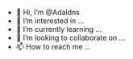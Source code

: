 - 👋 Hi, I’m @Adaldns
- 👀 I’m interested in ...
- 🌱 I’m currently learning ...
- 💞️ I’m looking to collaborate on ...
- 📫 How to reach me ...

<!---
Adaldns/Adaldns is a ✨ special ✨ repository because its `README.md` (this file) appears on your GitHub profile.
You can click the Preview link to take a look at your changes.
--->
